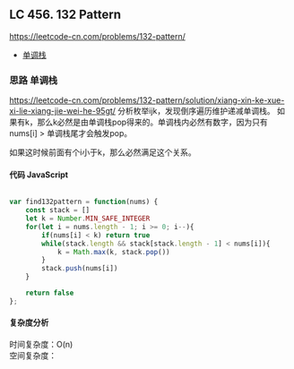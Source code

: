 ## LC 456. 132 Pattern
https://leetcode-cn.com/problems/132-pattern/
- [单调栈](#思路-单调栈)

### 思路 单调栈
https://leetcode-cn.com/problems/132-pattern/solution/xiang-xin-ke-xue-xi-lie-xiang-jie-wei-he-95gt/
分析枚举ijk，发现倒序遍历维护递减单调栈。
如果有k，那么k必然是由单调栈pop得来的。单调栈内必然有数字，因为只有nums[i] > 单调栈尾才会触发pop。

如果这时候前面有个i小于k，那么必然满足这个关系。
#### 代码 JavaScript

```JavaScript

var find132pattern = function(nums) {
    const stack = []
    let k = Number.MIN_SAFE_INTEGER
    for(let i = nums.length - 1; i >= 0; i--){
        if(nums[i] < k) return true
        while(stack.length && stack[stack.length - 1] < nums[i]){
            k = Math.max(k, stack.pop())
        }
        stack.push(nums[i])
    }

    return false
};
```

#### 复杂度分析
时间复杂度：O(n) </br>
空间复杂度：